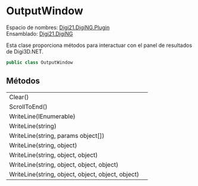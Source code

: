 # OutputWindow

Espacio de nombres: [Digi21.DigiNG.Plugin](../../)  
Ensamblado: [Digi21.DigiNG](../../../digi21.diging/)

Esta clase proporciona métodos para interactuar con el panel de resultados de Digi3D.NET.

```csharp
public class OutputWindow
```

## Métodos

|  |  |
| :--- | :--- |
| Clear\(\) |  |
| ScrollToEnd\(\) |  |
| WriteLine\(IEnumerable\) |  |
| WriteLine\(string\) |  |
| WriteLine\(string, params object\[\]\) |  |
| WriteLine\(string, object\) |  |
| WriteLine\(string, object, object\) |  |
| WriteLine\(string, object, object, object\) |  |
| WriteLine\(string, object, object, object, object\) |  |

